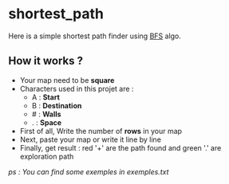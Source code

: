 # shortest_path

Here is a simple shortest path finder using [BFS](https://en.wikipedia.org/wiki/Breadth-first_search "Wikipedia : BFS") algo.

## How it works ?

* Your map need to be __square__
* Characters used in this projet are :
	* A  : __Start__
	* B  : __Destination__
	* \#  : __Walls__
	* .  : __Space__
* First of all, Write the number of __rows__ in your map
* Next, paste your map or write it line by line
* Finally, get result : red '+' are the path found and green '.' are exploration path

*ps : You can find some exemples in exemples.txt*
